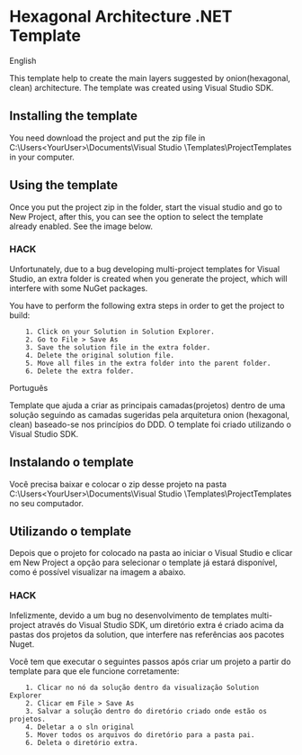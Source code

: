 # Hexagonal Architecture .NET Template

English

This template help to create the main layers suggested by onion(hexagonal, clean) architecture.
The template was created using Visual Studio SDK.

## Installing the template
You need download the project and put the zip file in C:\Users\<YourUser>\Documents\Visual Studio <yourVersion>\Templates\ProjectTemplates in your computer.

## Using the template
Once you put the project zip in the folder, start the visual studio and go to New Project, after this, you can see the option to select the template already enabled. See the image below.
  
### HACK

Unfortunately, due to a bug developing multi-project templates for Visual Studio, an extra folder is created when you generate the project, which will interfere with some NuGet packages.

You have to perform the following extra steps in order to get the project to build:

		1. Click on your Solution in Solution Explorer.
		2. Go to File > Save As
		3. Save the solution file in the extra folder.
		4. Delete the original solution file.
		5. Move all files in the extra folder into the parent folder.
		6. Delete the extra folder.

Português

Template que ajuda a criar as principais camadas(projetos) dentro de uma solução seguindo as camadas sugeridas pela arquitetura onion (hexagonal, clean) baseado-se nos princípios do DDD.
O template foi criado utilizando o Visual Studio SDK.

## Instalando o template
Você precisa baixar e colocar o zip desse projeto na pasta C:\Users\<YourUser>\Documents\Visual Studio <yourVersion>\Templates\ProjectTemplates no seu computador.  

## Utilizando o template  
Depois que o projeto for colocado na pasta ao iniciar o Visual Studio e clicar em New Project a opção para selecionar o template já estará disponível, como é possível visualizar na imagem a abaixo.

### HACK

Infelizmente, devido a um bug no desenvolvimento de templates multi-project através do Visual Studio SDK, um diretório extra é criado acima da pastas dos projetos da solution, que interfere nas referências aos pacotes Nuget.

Você tem que executar o seguintes passos após criar um projeto a partir do template para que ele funcione corretamente:

		1. Clicar no nó da solução dentro da visualização Solution Explorer
		2. Clicar em File > Save As
		3. Salvar a solução dentro do diretório criado onde estão os projetos.
		4. Deletar a o sln original
		5. Mover todos os arquivos do diretório para a pasta pai.
		6. Deleta o diretório extra.
